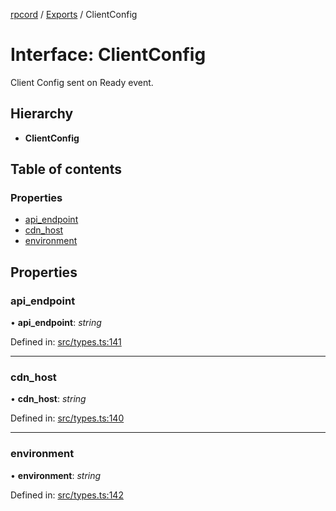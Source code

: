[rpcord](../README.md) / [Exports](../modules.md) / ClientConfig

# Interface: ClientConfig

Client Config sent on Ready event.

## Hierarchy

* **ClientConfig**

## Table of contents

### Properties

- [api\_endpoint](clientconfig.md#api_endpoint)
- [cdn\_host](clientconfig.md#cdn_host)
- [environment](clientconfig.md#environment)

## Properties

### api\_endpoint

• **api\_endpoint**: *string*

Defined in: [src/types.ts:141](https://github.com/DjDeveloperr/RPCord/blob/280c12e/src/types.ts#L141)

___

### cdn\_host

• **cdn\_host**: *string*

Defined in: [src/types.ts:140](https://github.com/DjDeveloperr/RPCord/blob/280c12e/src/types.ts#L140)

___

### environment

• **environment**: *string*

Defined in: [src/types.ts:142](https://github.com/DjDeveloperr/RPCord/blob/280c12e/src/types.ts#L142)
